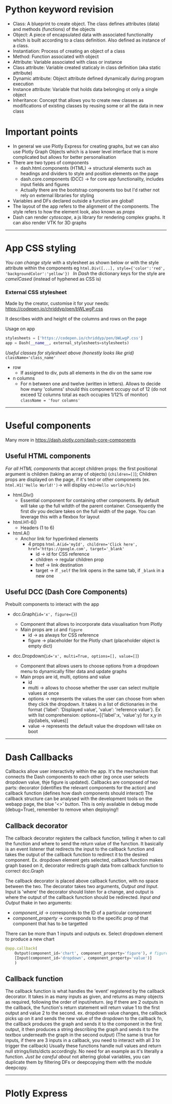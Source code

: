 # Python keyword revision
- Class: A blueprint to create object. The class defines attributes (data) and methods (functions) of the objects
- Object: A piece of encapsulated data with associated functionality which is built according to a class definition. Also defined as instance of a class.
- Instantiation: Process of creating an object of a class
- Method: Function associated with object
- Attribute: Variable associated with class or instance
- Class attribute: Variable created staticaly in class definition (aka static attribute)
- Dynamic attribute: Object attribute defined dynamically during program execution
- Instance attribute: Variable that holds data belonging ot only a single object
- Inheritance: Concept that allows you to create new classes as modifications of existing classes by reusing some or all the data in new class



# Important points
- In general we use Plotly Express for creating graphs, but we can also use Plotly Graph Objects which is a lower level interface that is more complicated but allows for better personalisation
- There are two types of components
	+ dash.html.components (HTML) -> structural elements such as headings and dividers to style and position elements on the page
	+ dash.core.components (DCC) -> for core app functionality, includes input fields and figures
	+ Actually there are the bootstrap components too but I'd rather not rely on external libraries for styling
- Variables and DFs declared outside a function are global!
- The layout of the app refers to the alignment of the components. The style refers to how the element look, also known as *props*
- Dash can render _cytoscape_, a js library for rendering complex graphs. It can also render VTK for 3D graphs


--------------------------------------------------


# App CSS styling
*You can change style* with a stylesheet as shown below or with the style attribute within the components eg `html.Div([...], style={'color':'red', 'backgroundColor':'yellow'}) `
_In Dash_ the dictionary keys for the style are _camelCased_ (instead of hyphened as CSS is)


### External CSS stylesheet
Made by the creator, customise it for your needs: 
https://codepen.io/chriddyp/pen/bWLwgP.css

It describes width and height of the columns and rows on the page

Usage on app
```py
stylesheets = ['https://codepen.io/chriddyp/pen/bWLwgP.css']
app = Dash(__name__, external_stylesheets=stylesheets)
```


*Useful classes for stylesheet above (honestly looks like grid)*
`className='class_name'`
- row
	+ If assigned to div, puts all elements in the div on the same row
- n columns
	+ For n between one and twelve (written in letters). Allows to decide how many 'columns' should this component occupy out of 12 (do not exceed 12 columns total as each occupies 1/12% of monitor) `className = 'four columns'`





--------------------------------------------------



# Useful components
Many more in https://dash.plotly.com/dash-core-components


## Useful HTML components
*For all HTML components* that accept children props: the first positional argument is children (taking an array of objects) (`children=[]`); Children props are displayed on the page, if it's text or other components (ex. `html.H1('Hello World!')`-> will display `<h1>Hello world</h1>`)

- html.Div()
	+ Essential component for containing other components. By default will take up the full witdth of the parent container. Consequently the first div you declare takes on the full width of the page. You can leverage this with a flexbox for layout
- html.H1-6()
	+ Headers (1 to 6)
- html.A()
	+ Anchor link for hyperlinked elements
		* 4 props `html.A(id='myId', children='Click here', href='https://google.com', target='_blank'`
			- id -> id for CSS reference
			- children -> regular children prop
			- href -> link destination
			- target -> if `_self` the link opens in the same tab, if `_blank` in a new one




## Useful DCC (Dash Core Components)
Prebuilt components to interact with the app

- dcc.Graph(`id='x', figure={}`)
	+ Component that allows to incorporate data visualisation from Plotly
	+ Main props are `id` and `figure`
		* id -> as always for CSS reference
		* figure -> placeholder for the Plotly chart (placeholder object is empty dict)


- dcc.Dropdown(`id='x', multi=True, options=[], value=[]`)
	+ Component that allows users to choose options from a dropdown menu to dynamically filter data and update graphs
	+ Main props are id, multi, options and value
		* id
		* multi -> allows to choose whether the user can select multiple values at once
		* options -> represents the values the user can choose from when they click the dropdown. It takes in a list of dictionaries in the format {'label': 'Displayed value', 'value': 'reference value'}. Ex with list comprehension: options=[{'label':x, 'value':y} for x,y in zip(labels, values)]
		* value -> represents the default value the dropdown will take on boot







--------------------------------------------------



# Dash Callbacks
Callbacks allow user interactivity within the app. It's the mechanism that connects the Dash components to each other (eg once user selects dropdown value, thje figure is updated).
Callbacks are composed of two parts: decorator (identifies the relevant components for the action) and callback function (defines how dash components should interact)
The callback structure can be analysed with the development tools on the webapp page, the blue '<>' button. This is only available in debug mode (debug=True), remember to remove when deploying!!



## Callback decorator
The callback decorator registers the callback function, telling it when to call the function and where to send the return value of the function. 
It basically is an event listener that redirects the input to the callback function and takes the output of the callback function to redirect it to the desired component. Ex. dropdown element gets selected, callback function makes graph based on it, decorator redirects graph data from callback function to correct dcc.Graph

The callback decorator is placed above callback function, with no space between the two. The decorator takes two arguments, _Output and Input_. Input is 'where' the decorator should listen for a change, and output is where the output of the callback function should be redirected.
_Input and Output_ thake in two arguments:
- _component_id_ -> corresponds to the ID of a particular component
- _component_property_ -> corresponds to the specific prop of that component that has to be targetted 

There can be more than 1 inputs and outputs
ex. Select dropdown element to produce a new chart 
```py
@app.callback(
	Output(component_id='chart', component_property='figure'), # figure is the prop that stores the graph itself
	[Input(component_id='dropdown', component_property='value')]
	)
```



## Callback function
The callback function is what handles the 'event' registered by the callback decorator. It takes in as many inputs as given, and returns as many objects as required, following the order of input/return.
(eg if there are 2 outputs in the callback, the function's return statement will return value 1 to the first output and value 2 to the second. ex. dropdown value changes, the callback picks up on it and sends the new value of the dropdown to the callback fn, the callback produces the graph and sends it to the component in the first output, it then produces a string describing the graph and sends it to the textbox underneath the graph in the second output)
(The same is true for inputs, if there are 3 inputs in a callback, you need to interact with all 3 to trigger the callback)
Usually these functions handle null values and return null strings/lists/dicts accordingly.
No need for an example as it's literally a function. _Just be careful about_ not altering global variables, you can duplicate them by filtering DFs or deepcopying them with the module deepcopy.





---------------------------

# Plotly Express















































































































































